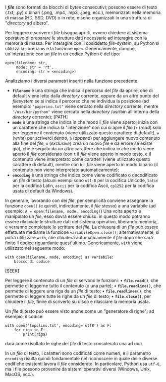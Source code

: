 I ***file*** sono formati da blocchi di *bytes* consecutivi; possono essere di testo (.txt, .py) o binari (.png, .mp4, .mp3, .jpeg, ecc.), memorizzati nella memoria di massa (HD, SSD, DVD) o in rete, e sono organizzati in una struttura di "*directory* ad albero".

Per leggere e scrivere i *file* bisogna aprirli, ovvero chiedere al sistema operativo di preparare le strutture dati necessarie ad interagire con la
memoria di massa. Per interagire con il cosiddetto *file-system*, su Python si utilizza la libreria ```os``` e la funzione ```open```. Genericamente, dunque, un'interazione con un *file* in un codice Python è del tipo:

```
open(filename: str,
	 mode: str = 'rt',
	 encoding: str = <encoding>)
```

Analizziamo i diversi parametri inseriti nella funzione precedente:
- **```filename```** è una stringa che indica il percorso del *file* da aprire, che di default viene letto dalla *directory* corrente, oppure da un altro punto del *filesystem* se si indica il percorso che ne individua la posizione (ad esempio: ```"paperino.txt"``` viene cercato nella *directory* corrente, mentre ```"/usr/bin/python"``` viene cercato nella *directory* /usr/bin all'interno della *directory* corrente); [PATH]
- **```mode```** è una stringa che indica in che modo il *file* viene aperto; inizia con un carattere che indica la "intenzione" con cui si apre il *file* (```r``` (*read*) solo per leggerne il contenuto (viene utilizzato questo carattere di default), ```w``` (*write*) per scriverci dentro, ```a``` (*append*) per aggiungere nuovo contenuto alla fine del *file*, ```x``` (*exclusive*) crea un nuovo *file* e da errore se esiste già), che è seguito da un altro carattere che indica in che modo viene aperto il *file* considerato (con ```t``` il *file* viene aperto in modo testo, e il contenuto viene interpretato come caratteri (viene utilizzato questo carattere di default), mentre con ```b``` il *file* viene aperto in modo binario (il contenuto non viene interpretato automaticamente);
- **```encoding```** è una stringa che indica come viene codificato o decodificato un *file* di testo (alcuni esempi sono ```utf-8``` per la codifica Unicode, ```latin``` per la codifica Latin, ```ascii``` per la codifica Ascii, ```cp1252``` per la codifica usata di default da Windows).

In generale, lavorando con dei *file*, per semplicità conviene assegnare la funzione ```open()``` (e quindi, indirettamente, il *file* stesso) a una variabile (ad esempio: ```A = open(filename, mode, encoding)```) Una volta aperto e manipolato un *file*, esso dovrà essere chiuso: in questo modo potranno essere rilasciate le strutture dati del sistema operativo, liberando memoria, e verranno completate le scritture dei *file*. La chiusura di un *file* può essere effettuata mediante la funzione ```variabileOpen.close()```; alternativamente, si potrà utilizzare ```with```, che chiuderà automaticamente il *file* dopo che sarà finito il codice riguardante quest'ultimo. Genericamente, ```with``` viene utilizzato nel seguente modo:

```
with open(filename, mode, encoding) as variabile:
	blocco di codice
```
[SEEK]

Per leggere il contenuto di un *file* ci servono le funzioni:
• **```file.read()```**, che permette di leggerne tutto il contenuto (o una parte);
• **```file.readline()```**, che permette di leggere una riga da un *file* di testo;
• **```file.readlines()```**, che permette di leggere tutte le righe da un *file* di testo;
• **```file.close()```**, per chiudere il *file*, finire di scriverlo su disco e rilasciare la memoria usata.

Un *file* di testo può essere visto anche come un "generatore di righe"; ad esempio, il codice:
```
with open('topolino.txt', encoding='utf8') as F:
	for riga in F:
		print(riga)
```
darà come risultato le righe del *file* di testo considerato una ad una.

In un *file* di testo, i caratteri sono codificati come numeri, e il parametro ```encoding``` risulta quindi fondamentale nel riconoscere in quale delle diverse codifiche esistenti lavora il *file* considerato. In particolare, Python usa ```utf-8```, ma i file possono provenire da sistemi operativi diversi (Windows, Unix, MacOS, ecc.).


